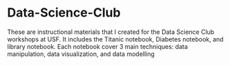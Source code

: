 # Data-Science-Club
These are instructional materials that I created for the Data Science Club workshops at USF. It includes the Titanic notebook, Diabetes notebook, and library notebook. Each notebook cover 3 main techniques: data manipulation, data visualization, and data modelling
